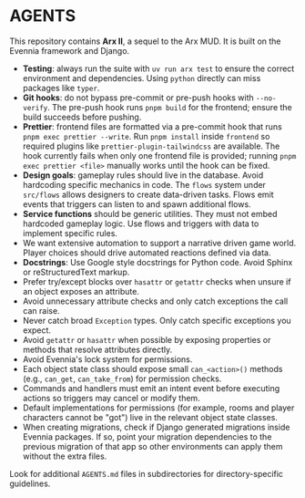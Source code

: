# AGENTS

This repository contains **Arx II**, a sequel to the Arx MUD. It is built on the Evennia framework and Django.

- **Testing**: always run the suite with `uv run arx test` to ensure the correct environment and dependencies. Using `python` directly can miss packages like `typer`.
- **Git hooks**: do not bypass pre-commit or pre-push hooks with `--no-verify`. The pre-push hook runs `pnpm build` for the frontend; ensure the build succeeds before pushing.
- **Prettier**: frontend files are formatted via a pre-commit hook that runs `pnpm exec prettier --write`. Run `pnpm install` inside `frontend` so required plugins like `prettier-plugin-tailwindcss` are available. The hook currently fails when only one frontend file is provided; running `pnpm exec prettier <file>` manually works until the hook can be fixed.
- **Design goals**: gameplay rules should live in the database. Avoid hardcoding specific mechanics in code. The `flows` system under `src/flows` allows designers to create data-driven tasks. Flows emit events that triggers can listen to and spawn additional flows.
- **Service functions** should be generic utilities. They must not embed hardcoded gameplay logic. Use flows and triggers with data to implement specific rules.
- We want extensive automation to support a narrative driven game world. Player choices should drive automated reactions defined via data.
- **Docstrings**: Use Google style docstrings for Python code. Avoid Sphinx or reStructuredText markup.
- Prefer try/except blocks over `hasattr` or `getattr` checks when unsure if an object exposes an attribute.
- Avoid unnecessary attribute checks and only catch exceptions the call can raise.
- Never catch broad ``Exception`` types. Only catch specific exceptions you expect.
- Avoid ``getattr`` or ``hasattr`` when possible by exposing properties or methods that resolve attributes directly.
- Avoid Evennia's lock system for permissions.
- Each object state class should expose small `can_<action>()` methods (e.g., `can_get`, `can_take_from`) for permission checks.
- Commands and handlers must emit an intent event before executing actions so triggers may cancel or modify them.
- Default implementations for permissions (for example, rooms and player characters cannot be "got") live in the relevant object state classes.
- When creating migrations, check if Django generated migrations inside Evennia
  packages. If so, point your migration dependencies to the previous migration
  of that app so other environments can apply them without the extra files.

Look for additional `AGENTS.md` files in subdirectories for directory-specific guidelines.
